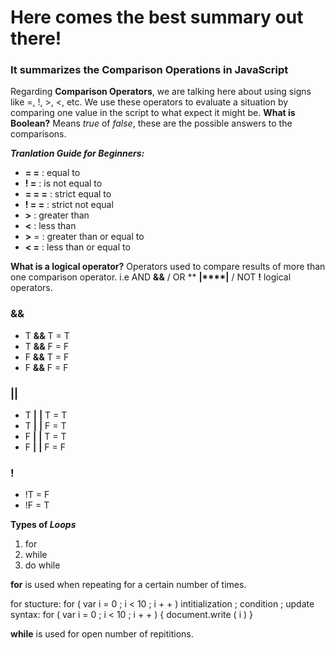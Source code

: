 # Here comes the best summary out there!
### It summarizes the Comparison Operations in JavaScript
Regarding **Comparison Operators**, we are talking here about using signs like =, !, >, <, etc. We use these operators to evaluate a situation by comparing one value in the script to what expect it might be. 
**What is Boolean?** Means *true* of *false*, these are the possible answers to the comparisons.

***Tranlation Guide for Beginners:***
* **= =** : equal to
* **! =** : is not equal to 
* **= = =** : strict equal to
* **! = =** : strict not equal
* **>** : greater than
* **<** : less than
* **>** = : greater than or equal to 
* **< =** : less than or equal to

**What is a logical operator?** 
Operators used to compare results of more than one comparison operator. i.e AND **&&** / OR **
**|****|** / NOT **!** logical operators.

### &&
* T **&&** T = T
* T **&&** F = F
* F **&&** T = F
* F **&&** F = F

### ||
* T **|** **|** T = T
* T **|** **|** F = T
* F **|** **|** T = T
* F **|** **|** F = F

### ! 
* !T = F
* !F = T

**Types of *Loops***
1. for
2. while 
3. do while

**for** is used when repeating for a certain number of times.

for stucture:
 for ( var i = 0 ; i < 10 ; i + + )
intitialization ; condition ; update
syntax: for ( var i = 0 ; i < 10 ; i + + ) { document.write ( i ) }

**while** is used for open number of repititions.